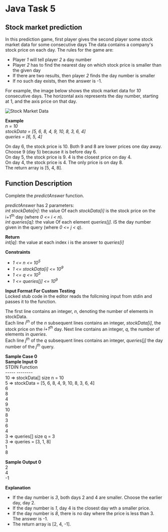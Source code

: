 
# Java Task 5

## Stock market prediction

In this prediction game, first player gives the second player some stock market data for some consecutive days The data contains a company's stock price on each day. The rules for the game are:<br>
- Player <i>1</i> will tell player <i>2</i> a day number
- Player <i>2</i> has to find the nearest day on which stock price is smaller than the given day
- If there are two results, then player <i>2</i> finds the day number is smaller
- If no such day exists, then the answer is -1. 


For example, the image below shows the stock market data for <i>10</i> consecutive days. The horizontal axis represents the day number, starting at 1, and the axis price on that day.<br>

![Stock Market Data](https://github.com/Daply/all-interview-tasks/blob/master/java-developer-interview-task/5%20Java%20Task/stock-market-data.png)<br>

<b>Example</b><br>
<i>n = 10</i><br>
<i>stockData = [5, 6, 8, 4, 9, 10, 8, 3, 6, 4]</i><br>
<i>queries = [6, 5, 4]</i><br>

On day 6, the stock price is 10. Both 9 and 8 are lower prices one day away. Choose 9 (day 5) because it is before day 6.<br>
On day 5, the stock price is 9. 4 is the closest price on day 4.<br>
On day 4, the stock price is 4. The only price is on day 8.<br>
The return array is [5, 4, 8].<br>


## Function Description
Complete the <i>predictAnswer</i> function.<br>

<i>predictAnswer</i> has 2 parameters:<br>
<i>int stockData[n]</i>: the value Of each <i>stockData[i]</i> is the stock price on the i+1<sup>th</sup> day (where <i>0 <= i < n</i>).<br>
<i>int queries[q]</i>: the value Of each element <i>queries[j]</i>. iS the day number given in the query (where <i>0 <= j < q</i>).<br>

<b>Return</b><br>
<i>int[q]</i>: the value at each index i is the answer to <i>queries[i]</i>

<b>Constraints</b><br>
- <i>1 <= n <= 10<sup>5</sup></i>
- <i>1 <= stockData[i] <= 10<sup>9</sup></i>
- <i>1 <= q <= 10<sup>5</sup></i>
- <i>1 <= queries[j] <= 10<sup>9</sup></i>

<b>Input Format For Custom Testing</b><br>
Locked stub code in the editor reads the follcming input from stdin and passes it to the function.<br>

The first line contains an integer, <i>n</i>, denoting the number of elements in stockData.<br>
Each line <i>i<sup>th</sup></i> of the <i>n</i> subsequent lines contains an integer, <i>stockData[i]</i>, the stock price on the <i>i+1<sup>th</sup></i> day.
Next line contains an integer, <i>q</i>, the number of elements in <i>queries</i>.<br>
Each line <i>j<sup>th</sup></i> of the <i>q</i> subsequent lines contains an integer, <i>queries[j]</i> the day number of the <i>j<sup>th</sup></i> query.<br>

<b>Sample Case 0</b><br>
<b>Sample Input 0</b><br>
STDIN    Function<br>
-----    --------<br>
10    => stockData[] size n = 10<br>
5     => stockData = [5, 6, 8, 4, 9, 10, 8, 3, 6, 4]<br>
6<br>
8<br>
4<br>
9<br>
10<br>
8<br>
3<br>
6<br>
4<br>
3     => queries[] size q = 3<br> 
3     => queries = [3, 1, 8]<br>
1<br>
8<br>

<b>Sample Output 0</b><br>
2<br>
4<br>
-1<br>

<b>Explanation</b><br>
- If the day number is <i>3</i>, both days 2 and 4 are smaller. Choose the earlier day, day 2.
- If the day number is <i>1</i>, day 4 is the closest day wth a smaller price.
- If the day number is <i>8</i>, there is no day where the price is less than 3. The answer is -1.
- The return array is [2, 4, -1].






























